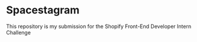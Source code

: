 # Spacestagram

This repository is my submission for the Shopify Front-End Developer Intern Challenge
